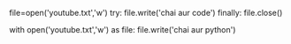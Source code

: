 file=open('youtube.txt','w')
try:
    file.write('chai aur code')
finally:
    file.close()

with open('youtube.txt','w') as file:
    file.write('chai aur python')